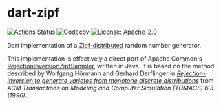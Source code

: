 # dart-zipf

[![Actions Status](https://github.com/flexremit/app/workflows/build/badge.svg)](https://github.com/flexremit/app/actions?query=workflow%3Abuild)
[![Codecov](https://codecov.io/github/brokeyourbike/dart-zipf/coverage.svg?branch=master)](https://codecov.io/gh/brokeyourbike/dart-zipf)
[![License: Apache-2.0](https://img.shields.io/github/license/brokeyourbike/dart-zipf)](https://github.com/brokeyourbike/dart-zipf/blob/main/LICENSE)

Dart implementation of a
[Zipf-distributed](https://en.wikipedia.org/wiki/Zipf's_law) random
number generator.

This implementation is effectively a direct port of Apache Common's
[RejectionInversionZipfSampler](https://github.com/apache/commons-rng/blob/6a1b0c16090912e8fc5de2c1fb5bd8490ac14699/commons-rng-sampling/src/main/java/org/apache/commons/rng/sampling/distribution/RejectionInversionZipfSampler.java),
written in Java. It is based on the method described by Wolfgang Hörmann and Gerhard Derflinger
in [*Rejection-inversion to generate variates from monotone discrete
distributions*](https://dl.acm.org/citation.cfm?id=235029) from *ACM Transactions on Modeling
and Computer Simulation (TOMACS) 6.3 (1996)*.